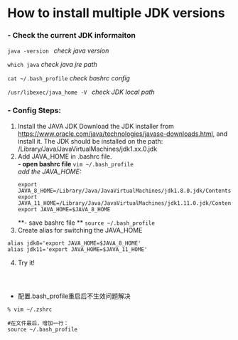 # How to install multiple JDK versions

### - Check the current JDK informaiton
`java -version ` *check java version*

` which java `  *check java jre path*

` cat ~/.bash_profile ` *check bashrc config*

` /usr/libexec/java_home -V  ` *check JDK local path*

### - Config Steps:
1. Install the JAVA JDK
  Download the JDK installer from https://www.oracle.com/java/technologies/javase-downloads.html, and install it.
  The JDK should be installed on the path: /Library/Java/JavaVirtualMachines/jdk1.xx.0.jdk
2. Add JAVA_HOME in .bashrc file.  
   **- open bashrc file**
   ` vim ~/.bash_profile `   
   *add the JAVA_HOME:*
   ``` 
   export JAVA_8_HOME=/Library/Java/JavaVirtualMachines/jdk1.8.0.jdk/Contents/Home  
   export JAVA_11_HOME=/Library/Java/JavaVirtualMachines/jdk1.11.0.jdk/Contents/Home  
   export JAVA_HOME=$JAVA_8_HOME  
   ```
   **- save bashrc file **
   ` source ~/.bash_profile ` 
3. Create alias for switching the JAVA_HOME
  ```
  alias jdk8='export JAVA_HOME=$JAVA_8_HOME'  
  alias jdk11='export JAVA_HOME=$JAVA_11_HOME' 
  ```
4. Try it!
```



```
  
* 配置.bash_profile重启后不生效问题解决
```
% vim ~/.zshrc

#在文件最后，增加一行：
source ~/.bash_profile
```
